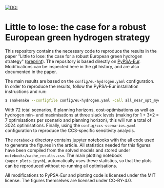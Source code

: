 [![DOI](https://zenodo.org/badge/900660772.svg)](https://doi.org/10.5281/zenodo.15316483)


# Little to lose: the case for a robust European green hydrogen strategy

This repository contains the necessary code to reproduce the results in the paper "Little to lose: the case for a robust European green hydrogen strategy" ([preprint](https://arxiv.org/abs/2412.07464)). The repository is based directly on [PyPSA-Eur](https://github.com/PyPSA/pypsa-eur). Modifications can be inspected here in the git history, and are also documented in the paper.

The main results are based on the `config/eu-hydrogen.yaml` configuration. In order to reproduce the results, follow the PyPSA-Eur installation instructions and run:
```bash
$ snakemake --configfile config/eu-hydrogen.yaml -call all_near_opt_myopic
```
With 72 total scenarios, 6 planning horizons, cost-optimisations as well as hydrogen min- and maximisations at three slack levels (making for 1 + 3*2 = 7 optimisations per scenario and planning horizon), this will run a total of 3024 optimisations.
Finally, using the `config/ccs-scenarios.yaml` configuration to reproduce the CCS-specific sensitivity analysis.

The `notebooks` directory contains jupyter notebooks with the all code used to generate the figures in the article. All statistics needed for this figures have been compiled from the solved models and stored under `notebooks/cache_results.csv`. The main plotting notebook (`paper_plots.ipynb`), automatically uses these statistics, so that the plots can be reproduced without re-running all optimisations.

All modifications to PyPSA-Eur and plotting code is licensed under the MIT license. The figures themselves are licensed under CC-BY-4.0.
